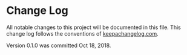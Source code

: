 # Change Log
All notable changes to this project will be documented in this file. This change log follows the conventions of [keepachangelog.com](http://keepachangelog.com/).

Version 0.1.0 was committed Oct 18, 2018.

